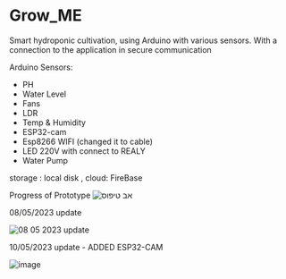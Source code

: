 # Grow_ME
Smart hydroponic cultivation, using Arduino with various sensors.
With a connection to the application in secure communication

Arduino Sensors:
* PH 
* Water Level
* Fans
* LDR
* Temp & Humidity
* ESP32-cam
* Esp8266 WIFI (changed it to cable)
* LED 220V with connect to REALY
* Water Pump

storage :
local disk ,
cloud:
FireBase


Progress of Prototype
![אב טיפוס](https://user-images.githubusercontent.com/73774191/233047725-821fae58-06fc-440c-944a-7b562d07ecae.jpg)

08/05/2023 update

![08 05 2023 update](https://user-images.githubusercontent.com/73774191/236766329-35e8e72f-be6c-40be-8a35-999a148492ae.jpg)

10/05/2023 update - ADDED ESP32-CAM 

![image](https://github.com/AlexSerdukov12/Grow_ME/assets/73774191/1ec0ac92-1294-4121-b36b-62b5c7adca91)


